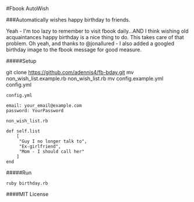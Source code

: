 #Fbook AutoWish

###Automatically wishes happy birthday to friends.

Yeah - I'm too lazy to remember to visit fbook daily…AND I think wishing old acquaintances happy birthday is a nice thing to do. This takes care of that problem.  Oh yeah, and thanks to @jonallured - I also added a googled birthday image to the fbook message for good measure.

#####Setup

  git clone https://github.com/adennis4/fb-bday.git
	mv non_wish_list.example.rb non_wish_list.rb
	mv config.example.yml config.yml
	
`config.yml`
	
	email: your_email@example.com
	password: YourPassword
	
`non_wish_list.rb`

	def self.list
		[
		 "Guy I no longer talk to",
		 "Ex-girlfriend",
		 "Mom - I should call her"
		]
	end
	
#####Run

	ruby birthday.rb

####MIT License
